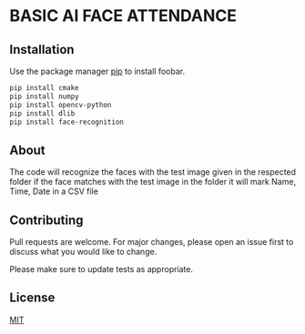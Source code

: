 # BASIC AI FACE ATTENDANCE



## Installation

Use the package manager [pip](https://pip.pypa.io/en/stable/) to install foobar.

```bash
pip install cmake
pip install numpy
pip install opencv-python
pip install dlib
pip install face-recognition
```
## About
The code will recognize the faces with the test image given in the respected folder
if the face matches with the test image in the folder it will mark Name, Time, Date in a CSV file  


## Contributing
Pull requests are welcome. For major changes, please open an issue first to discuss what you would like to change.

Please make sure to update tests as appropriate.

## License
[MIT](https://choosealicense.com/licenses/mit/)
